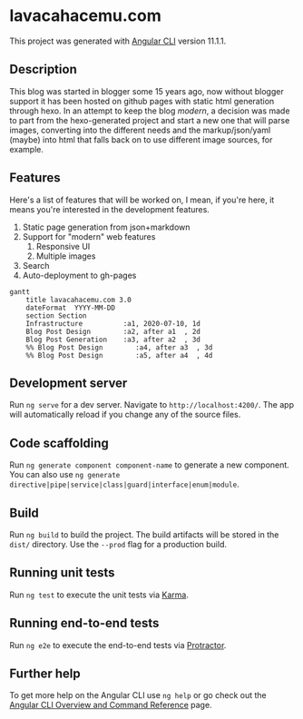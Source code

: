 # lavacahacemu.com

This project was generated with [Angular CLI](https://github.com/angular/angular-cli) version 11.1.1.
## Description
This blog was started in blogger some  15 years ago, now without blogger support it has been hosted on github pages with static html generation through hexo. In an attempt to keep the blog _modern_, a decision was made to part from the hexo-generated project and start a new one that will parse images, converting into the different needs and the markup/json/yaml (maybe) into html that falls back on to use different image sources, for example.

## Features
Here's a list of features that will be worked on, I mean, if you're here, it means you're interested in the development features.

1. Static page generation from json+markdown
1. Support for "modern" web features
    1. Responsive UI
    1. Multiple images
1. Search
1. Auto-deployment to gh-pages


```mermaid
gantt
    title lavacahacemu.com 3.0
    dateFormat  YYYY-MM-DD
    section Section
    Infrastructure          :a1, 2020-07-10, 1d
    Blog Post Design        :a2, after a1  , 2d
    Blog Post Generation    :a3, after a2  , 3d
    %% Blog Post Design        :a4, after a3  , 3d
    %% Blog Post Design        :a5, after a4  , 4d
```

## Development server

Run `ng serve` for a dev server. Navigate to `http://localhost:4200/`. The app will automatically reload if you change any of the source files.

## Code scaffolding

Run `ng generate component component-name` to generate a new component. You can also use `ng generate directive|pipe|service|class|guard|interface|enum|module`.

## Build

Run `ng build` to build the project. The build artifacts will be stored in the `dist/` directory. Use the `--prod` flag for a production build.

## Running unit tests

Run `ng test` to execute the unit tests via [Karma](https://karma-runner.github.io).

## Running end-to-end tests

Run `ng e2e` to execute the end-to-end tests via [Protractor](http://www.protractortest.org/).

## Further help

To get more help on the Angular CLI use `ng help` or go check out the [Angular CLI Overview and Command Reference](https://angular.io/cli) page.

